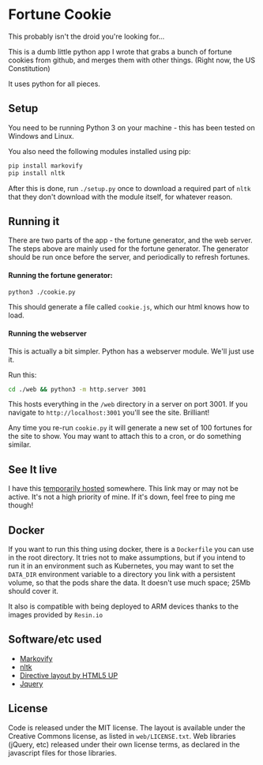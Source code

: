 # Fortune Cookie

This probably isn't the droid you're looking for...

This is a dumb little python app I wrote that grabs a bunch of fortune cookies from github, and merges them with
other things. (Right now, the US Constitution)

It uses python for all pieces.

## Setup

You need to be running Python 3 on your machine - this has been tested on Windows and Linux. 

You also need the following modules installed using pip: 
```bash
pip install markovify
pip install nltk
```

After this is done, run `./setup.py` once to download a required part of `nltk` that they don't 
download with the module itself, for whatever reason.

## Running it

There are two parts of the app - the fortune generator, and the web server. The steps above are 
mainly used for the fortune generator. The generator should be run once before the server, and
periodically to refresh fortunes.

#### Running the fortune generator: 

```bash
python3 ./cookie.py
```

This should generate a file called `cookie.js`, which our html knows how to load.

#### Running the webserver

This is actually a bit simpler. Python has a webserver module. We'll just use it. 

Run this: 

```bash
cd ./web && python3 -m http.server 3001
```

This hosts everything in the `/web` directory in a server on port 3001. If you navigate to
`http://localhost:3001` you'll see the site. Brilliant!

Any time you re-run `cookie.py` it will generate a new set of 100 fortunes for the site to show.
You may want to attach this to a cron, or do something similar.

## See It live

I have this [temporarily hosted](http://fortune.kube.cpprograms.net) somewhere. This link may or
may not be active. It's not a high priority of mine. If it's down, feel free to ping me though!

## Docker

If you want to run this thing using docker, there is a `Dockerfile` you can use in the root directory.
It tries not to make assumptions, but if you intend to run it in an environment such as Kubernetes, you
may want to set the `DATA_DIR` environment variable to a directory you link with a persistent volume, so
that the pods share the data. It doesn't use much space; 25Mb should cover it.

It also is compatible with being deployed to ARM devices thanks to the images provided by `Resin.io`

## Software/etc used

- [Markovify](https://github.com/jsvine/markovify)
- [nltk](https://www.nltk.org/)
- [Directive layout by HTML5 UP](https://html5up.net/directive)
- [Jquery](https://jquery.com/)

## License 

Code is released under the MIT license. The layout is available under the Creative Commons license, as listed
in `web/LICENSE.txt`. Web libraries (jQuery, etc) released under their own license terms, as declared in the
javascript files for those libraries. 